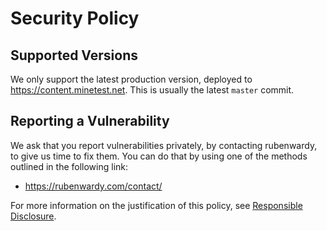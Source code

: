 # Security Policy

## Supported Versions

We only support the latest production version, deployed to <https://content.minetest.net>.
This is usually the latest `master` commit.

## Reporting a Vulnerability

We ask that you report vulnerabilities privately, by contacting rubenwardy,
to give us time to fix them. You can do that by using one of the methods outlined in the following link:

* https://rubenwardy.com/contact/

For more information on the justification of this policy, see
[Responsible Disclosure](https://en.wikipedia.org/wiki/Responsible_disclosure).
